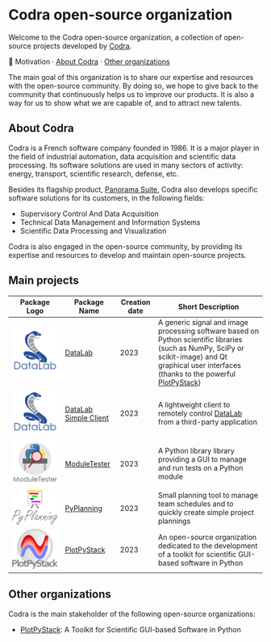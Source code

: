 # Codra open-source organization

Welcome to the Codra open-source organization, a collection of open-source
projects developed by [Codra](https://codra.net/).

💎 Motivation · [About Codra](#about-codra) · [Other organizations](#other-organizations)

The main goal of this organization is to share our expertise and resources
with the open-source community. By doing so, we hope to give back to the
community that continuously helps us to improve our products. It is also
a way for us to show what we are capable of, and to attract new talents.

## About Codra

Codra is a French software company founded in 1986. It is a major player
in the field of industrial automation, data acquisition and scientific data
processing. Its software solutions are used in many sectors of activity:
energy, transport, scientific research, defense, etc.

Besides its flagship product, [Panorama Suite](https://codra.net/en/software-offering/scada-platform/panorama-suite-software/),
Codra also develops specific software solutions for its customers, in
the following fields:

- Supervisory Control And Data Acquisition
- Technical Data Management and Information Systems
- Scientific Data Processing and Visualization

Codra is also engaged in the open-source community, by providing its expertise
and resources to develop and maintain open-source projects.

## Main projects

| Package Logo | Package Name  | Creation date | Short Description                                                |
|--------------|---------------|---------------|---------------------------------------------------|
| ![DataLab](https://raw.githubusercontent.com/Codra-Ingenierie-Informatique/DataLab/main/resources/DataLab-Title.png) | [DataLab](https://codra-ingenierie-informatique.github.io/DataLab/) | 2023 | A generic signal and image processing software based on Python scientific libraries (such as NumPy, SciPy or scikit-image) and Qt graphical user interfaces (thanks to the powerful [PlotPyStack](https://github.com/PlotPyStack)) |
| ![DataLab](https://raw.githubusercontent.com/Codra-Ingenierie-Informatique/DataLab/main/resources/DataLab-Title.png) | [DataLab Simple Client](https://github.com/Codra-Ingenierie-Informatique/DataLabSimpleClient) | 2023 | A lightweight client to remotely control [DataLab](https://codra-ingenierie-informatique.github.io/DataLab/) from a third-party application |
| ![ModuleTester](https://raw.githubusercontent.com/Codra-Ingenierie-Informatique/ModuleTester/main/resources/ModuleTester-Title.png) | [ModuleTester](https://github.com/Codra-Ingenierie-Informatique/ModuleTester) | 2023 | A Python library library providing a GUI to manage and run tests on a Python module |
| ![PyPlanning](https://raw.githubusercontent.com/Codra-Ingenierie-Informatique/PyPlanning/master/planning/data/planning-title.png) | [PyPlanning](https://github.com/Codra-Ingenierie-Informatique/PyPlanning) | 2023 | Small planning tool to manage team schedules and to quickly create simple project plannings |
| ![PlotPyStack](https://raw.githubusercontent.com/PlotPyStack/.github/main/data/plotpy-stack-vertical.png) | [PlotPyStack](https://github.com/PlotPyStack) | 2023 | An open-source organization dedicated to the development of a toolkit for scientific GUI-based software in Python |

## Other organizations

Codra is the main stakeholder of the following open-source organizations:

- [PlotPyStack](https://github.com/PlotPyStack): A Toolkit for Scientific GUI-based Software in Python
